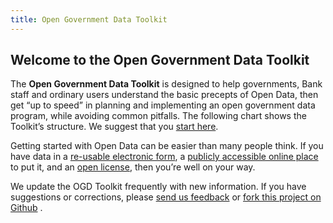 ```yaml
---
title: Open Government Data Toolkit
---
```


## Welcome to the Open Government Data Toolkit ##

The **Open Government Data Toolkit** is designed to help governments, Bank staff and ordinary users understand the basic precepts of Open Data, then get “up to speed” in planning and implementing an open government data program, while avoiding common pitfalls. The following chart shows the Toolkit’s structure. We suggest that you [start here](#LINK).

<!-- <p align='center'> -->
<!-- ![Pie chart](/images/piechart.png) -->
<!-- </p> -->

Getting started with Open Data can be easier than many people think. If you have data in a [re-usable electronic form](#LINK), a [publicly accessible online place](#LINK) to put it, and an [open license](#LINK), then you’re well on your way.

We update the OGD Toolkit frequently with new information. If you have suggestions or corrections, please [send us feedback](#LINK) or [fork this project on Github](#LINK) .
